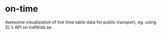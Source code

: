 on-time
=======

Awesome visualization of live time table data for public transport, eg. using SL's API on trafiklab.se.
